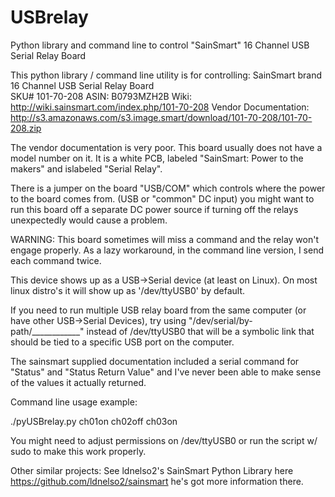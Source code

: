 # USBrelay
Python library and command line to control "SainSmart" 16 Channel USB Serial Relay Board

This python library / command line utility is for controlling:
SainSmart brand 16 Channel USB Serial Relay Board  
SKU# 101-70-208  ASIN: B0793MZH2B
Wiki: http://wiki.sainsmart.com/index.php/101-70-208
Vendor Documentation: http://s3.amazonaws.com/s3.image.smart/download/101-70-208/101-70-208.zip

The vendor documentation is very poor.
This board usually does not have a model number on it.  It is a white PCB, labeled "SainSmart:  Power to the makers" and islabeled "Serial Relay".



There is a jumper on the board "USB/COM" which controls where the power to the board comes from. (USB or "common" DC input) you might want to run this board off a separate DC power source if turning off the relays unexpectedly would cause a problem.  


WARNING: This board sometimes will miss a command and the relay won't engage properly.  As a lazy workaround, in the command line version, I send each command twice.  

This device shows up as a USB->Serial device (at least on Linux).   On most linux distro's it will show up as '/dev/ttyUSB0' by default.

If you need to run multiple USB relay board from the same computer (or have other USB->Serial Devices), try using "/dev/serial/by-path/____________" instead of /dev/ttyUSB0  that will be a symbolic link that should be tied to a specific USB port on the computer. 

The sainsmart supplied documentation included a serial command for "Status" and "Status Return Value" and I've never been able to make sense of the values it actually returned.  


Command line usage example:

./pyUSBrelay.py ch01on ch02off ch03on 

You might need to adjust permissions on /dev/ttyUSB0 or run the script w/ sudo to make this work properly. 



Other similar projects: 
See ldnelso2's SainSmart Python Library here https://github.com/ldnelso2/sainsmart he's got more information there. 
